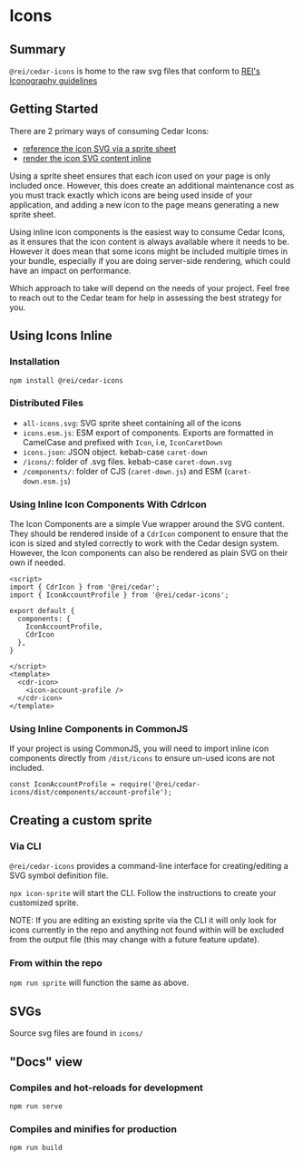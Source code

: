 # Icons

## Summary

`@rei/cedar-icons` is home to the raw svg files that conform to [REI's Iconography guidelines](https://rei.github.io/rei-cedar-docs/foundation/iconography/)

## Getting Started

There are 2 primary ways of consuming Cedar Icons:
- [reference the icon SVG via a sprite sheet](#Using-Icons-Inline)
- [render the icon SVG content inline](#Creating-a-custom-sprite)

Using a sprite sheet ensures that each icon used on your page is only included once. However, this does create an additional maintenance cost as you must track exactly which icons are being used inside of your application, and adding a new icon to the page means generating a new sprite sheet.

Using inline icon components is the easiest way to consume Cedar Icons, as it ensures that the icon content is always available where it needs to be. However it does mean that some icons might be included multiple times in your bundle, especially if you are doing server-side rendering, which could have an impact on performance.

Which approach to take will depend on the needs of your project. Feel free to reach out to the Cedar team for help in assessing the best strategy for you.

## Using Icons Inline

### Installation

`npm install @rei/cedar-icons`

### Distributed Files

- `all-icons.svg`: SVG sprite sheet containing all of the icons
- `icons.esm.js`: ESM export of components. Exports are formatted in CamelCase and prefixed with `Icon`, i.e, `IconCaretDown`
- `icons.json`: JSON object.  kebab-case `caret-down`
- `/icons/`: folder of .svg files. kebab-case `caret-down.svg`
- `/components/`: folder of CJS (`caret-down.js`) and ESM (`caret-down.esm.js`)

### Using Inline Icon Components With CdrIcon

The Icon Components are a simple Vue wrapper around the SVG content. They should be rendered inside of a `CdrIcon` component to ensure that the icon is sized and styled correctly to work with the Cedar design system. However, the Icon components can also be rendered as plain SVG on their own if needed.

```
<script>
import { CdrIcon } from '@rei/cedar';
import { IconAccountProfile } from '@rei/cedar-icons';

export default {
  components: {
    IconAccountProfile,
    CdrIcon
  },
}

</script>
<template>
  <cdr-icon>
    <icon-account-profile />
  </cdr-icon>
</template>
```

### Using Inline Components in CommonJS

If your project is using CommonJS, you will need to import inline icon components directly from `/dist/icons` to ensure un-used icons are not included.

`const IconAccountProfile = require('@rei/cedar-icons/dist/components/account-profile');`

## Creating a custom sprite

### Via CLI

`@rei/cedar-icons` provides a command-line interface for creating/editing a SVG symbol definition file.

`npx icon-sprite` will start the CLI. Follow the instructions to create your customized sprite.

NOTE: If you are editing an existing sprite via the CLI it will only look for icons currently in the repo and anything not found within will be excluded from the output file (this may change with a future feature update).

### From within the repo

`npm run sprite` will function the same as above.

## SVGs

Source svg files are found in `icons/`

## "Docs" view

### Compiles and hot-reloads for development
```
npm run serve
```

### Compiles and minifies for production
```
npm run build
```
